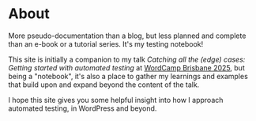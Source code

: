 # About

More pseudo-documentation than a blog, but less planned and complete than an e-book or a tutorial series. It's my testing notebook!

This site is initially a companion to my talk _Catching all the (edge) cases: Getting started with automated testing_ at [WordCamp Brisbane 2025](https://brisbane.wordcamp.org/2025/schedule/), but being a "notebook", it's also a place to gather my learnings and examples that build upon and expand beyond the content of the talk.

I hope this site gives you some helpful insight into how I approach automated testing, in WordPress and beyond.